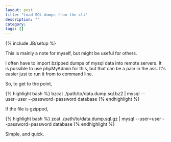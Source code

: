```yaml
---
layout: post
title: "Load SQL dumps from the cli"
description: ""
category: 
tags: []
---
```

{% include JB/setup %}

This is mainly a note for myself, but might be useful for others.

I often have to import bzipped dumps of mysql data into remote servers.  It is possible to use phpMyAdmin for this, but that can be a pain in the ass.  It's easier just to run it from to command line.

So, to get to the point,

{% highlight bash %}
bzcat ./path/to/data.dump.sql.bz2 | mysql --user=user --password=password database
{% endhighlight %}

If the file is gzipped, 

{% highlight bash %}
zcat ./path/to/data.dump.sql.gz | mysql --user=user --password=password database
{% endhighlight %}

Simple, and quick.
